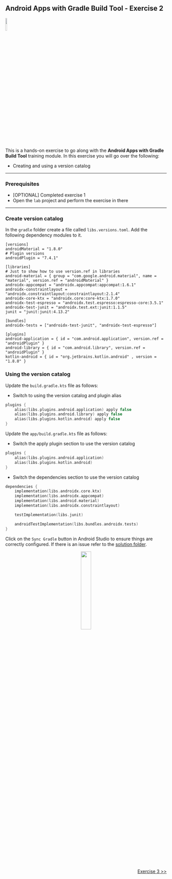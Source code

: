 ## Android Apps with Gradle Build Tool - Exercise 2

<p align="left">
<img width="10%" height="10%" src="https://user-images.githubusercontent.com/120980/174325546-8558160b-7f16-42cb-af0f-511849f22ebc.png">
</p>

This is a hands-on exercise to go along with the
**Android Apps with Gradle Build Tool** training module. In this exercise
you will go over the following:

* Creating and using a version catalog

---
### Prerequisites

* [OPTIONAL] Completed exercise 1
* Open the `lab` project and perform the exercise in there

---
### Create version catalog

In the `gradle` folder create a file called `libs.versions.toml`. Add the
following dependency modules to it.

```text
[versions]
androidMaterial = "1.8.0"
# Plugin versions
androidPlugin = "7.4.1"

[libraries]
# Just to show how to use version.ref in libraries
android-material = { group = "com.google.android.material", name = "material", version.ref = "androidMaterial" }
androidx-appcompat = "androidx.appcompat:appcompat:1.6.1"
androidx-constraintlayout = "androidx.constraintlayout:constraintlayout:2.1.4"
androidx-core-ktx = "androidx.core:core-ktx:1.7.0"
androidx-test-espresso = "androidx.test.espresso:espresso-core:3.5.1"
androidx-test-junit = "androidx.test.ext:junit:1.1.5"
junit = "junit:junit:4.13.2"

[bundles]
androidx-tests = ["androidx-test-junit", "androidx-test-espresso"]

[plugins]
android-application = { id = "com.android.application", version.ref = "androidPlugin" }
android-library = { id = "com.android.library", version.ref = "androidPlugin" }
kotlin-android = { id = "org.jetbrains.kotlin.android" , version = "1.8.0" }
```

### Using the version catalog

Update the `build.gradle.kts` file as follows:

* Switch to using the version catalog and plugin alias

```kotlin
plugins {
    alias(libs.plugins.android.application) apply false
    alias(libs.plugins.android.library) apply false
    alias(libs.plugins.kotlin.android) apply false
}
```

Update the `app/build.gradle.kts` file as follows:

* Switch the apply plugin section to use the version catalog

```kotlin
plugins {
    alias(libs.plugins.android.application)
    alias(libs.plugins.kotlin.android)
}
```

* Switch the dependencies section to use the version catalog

```kotlin
dependencies {
    implementation(libs.androidx.core.ktx)
    implementation(libs.androidx.appcompat)
    implementation(libs.android.material)
    implementation(libs.androidx.constraintlayout)

    testImplementation(libs.junit)

    androidTestImplementation(libs.bundles.androidx.tests)
}
```

Click on the `Sync Gradle` button in Android Studio to ensure things are
correctly configured. If there is an issue refer to the
[solution folder](solution/).

<p align="center">
<img width="25%" height="25%" src="https://user-images.githubusercontent.com/120980/228761993-442b1761-bbeb-428b-a401-de0286be7ee3.png">
</p>

<p align="right">
<a href="https://github.com/gradle/build-tool-training-exercises/tree/main/Android_Apps_with_Gradle_Build_Tool/exercise3_optional">Exercise 3 >></a>
</p>
